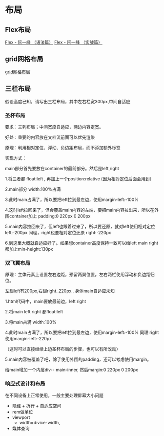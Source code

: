 # 布局

## Flex布局
[Flex - 阮一峰 （语法篇）](http://www.ruanyifeng.com/blog/2015/07/flex-grammar.html)
[Flex - 阮一峰 （实战篇）](http://www.ruanyifeng.com/blog/2015/07/flex-examples.html)
 


## grid网格布局
[grid网格布局](https://www.imooc.com/article/28513)



## 三栏布局
假设高度已知，请写出三栏布局，其中左右栏宽300px,中间自适应


### 圣杯布局
要求：三列布局；中间宽度自适应，两边内容定宽。

好处：重要的内容放在文档流前面可以优先渲染

原理：利用相对定位、浮动、负边距布局，而不添加额外标签

实现方式：

main部分首先要放在container的最前部分。然后是left,right

1.将三者都 float:left , 再加上一个position:relative (因为相对定位后面会用到）

2.main部分 width:100%占满

3.此时main占满了，所以要把left拉到最左边，使用margin-left:-100%

4.这时left拉回来了，但会覆盖main内容的左端，要把main内容拉出来，所以在外围container加上 padding:0 220px 0 200px

5.main内容拉回来了，但left也跟着过来了，所以要还原，就对left使用相对定位 left:-200px  同理，right也要相对定位还原 right:-220px

6.到这里大概就自适应好了。如果想container高度保持一致可以给left main right都加上min-height:130px



### 双飞翼布局
原理：主体元素上设置左右边距，预留两翼位置。左右两栏使用浮动和负边距归位。

左翅left有200px,右翅right..220px.. 身体main自适应未知

1.html代码中，main要放最前边，left  right

2.将main  left  right 都float:left

3.将main占满 width:100%

4.此时main占满了，所以要把left拉到最左边，使用margin-left:-100%  同理 right使用margin-left:-220px

（这时可以直接继续上边圣杯布局的步骤，也可以有所改动）

5.main内容被覆盖了吧，除了使用外围的padding，还可以考虑使用margin。

给main增加一个内层div-- main-inner, 然后margin:0 220px 0 200px



### 响应式设计和布局
在不同设备上正常使用，一般主要处理屏幕大小问题
 - 隐藏 + 折行 + 自适应空间
 - rem做单位
 - viewport
   - width=divice-width,
 - 媒体查询